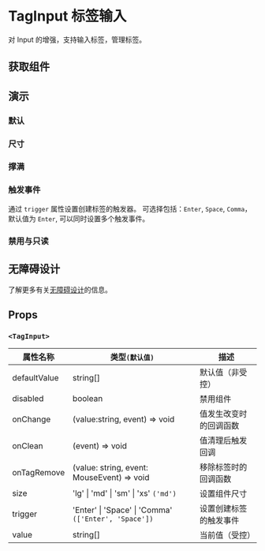 # TagInput 标签输入

对 Input 的增强，支持输入标签，管理标签。

## 获取组件

<!--{include:<import-guide>}-->

## 演示

### 默认

<!--{include:`basic.md`}-->

### 尺寸

<!--{include:`size.md`}-->

### 撑满

<!--{include:`block.md`}-->

### 触发事件

通过 `trigger` 属性设置创建标签的触发器。 可选择包括：`Enter`, `Space`, `Comma`，默认值为 `Enter`, 可以同时设置多个触发事件。

<!--{include:`trigger.md`}-->

### 禁用与只读

<!--{include:`disabled.md`}-->

## 无障碍设计

了解更多有关[无障碍设计](/zh/guide/accessibility)的信息。

## Props

### `<TagInput>`

| 属性名称     | 类型`(默认值)`                                               | 描述                   |
| ------------ | ------------------------------------------------------------ | ---------------------- |
| defaultValue | string[]                                                     | 默认值（非受控）             |
| disabled     | boolean                                                      | 禁用组件               |
| onChange     | (value:string, event) => void                                | 值发生改变时的回调函数 |
| onClean      | (event) => void                                              | 值清理后触发回调       |
| onTagRemove  | (value: string, event: MouseEvent) => void                   | 移除标签时的回调函数   |
| size         | 'lg' &#124; 'md' &#124; 'sm' &#124; 'xs' `('md')`            | 设置组件尺寸           |
| trigger      | 'Enter' &#124; 'Space' &#124; 'Comma' `(['Enter', 'Space'])` | 设置创建标签的触发事件 |
| value        | string[]                                                     | 当前值（受控）         |
